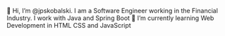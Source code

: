 👋 Hi, I’m @jpskobalski. I am a Software Engineer working in the Financial Industry. I work with Java and Spring Boot
🌱 I’m currently learning Web Development in HTML CSS and JavaScript 

<!---
jpskobalski/jpskobalski is a ✨ special ✨ repository because its `README.md` (this file) appears on your GitHub profile.
You can click the Preview link to take a look at your changes.
--->
